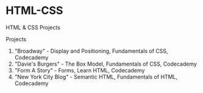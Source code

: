 # HTML-CSS
HTML &amp; CSS Projects

Projects

1. "Broadway" - Display and Positioning, Fundamentals of CSS, Codecademy
2. "Davie's Burgers" - The Box Model, Fundamentals of CSS, Codecademy
3. "Form A Story" - Forms, Learn HTML, Codecademy
4. "New York City Blog" - Semantic HTML, Fundamentals of HTML, Codecademy
